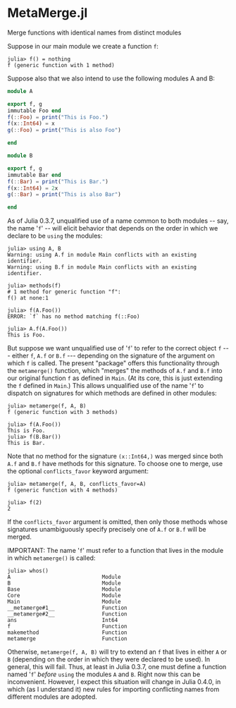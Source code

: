 # MetaMerge.jl
Merge functions with identical names from distinct modules 

Suppose in our main module we create a function `f`: 

```
julia> f() = nothing
f (generic function with 1 method)
```

Suppose also that we also intend to use the following modules A and B:

```julia
module A

export f, g
immutable Foo end
f(::Foo) = print("This is Foo.")
f(x::Int64) = x
g(::Foo) = print("This is also Foo")

end

module B

export f, g
immutable Bar end
f(::Bar) = print("This is Bar.")
f(x::Int64) = 2x
g(::Bar) = print("This is also Bar")

end
```

As of Julia 0.3.7, unqualified use of a name common to both modules -- say, the name '`f`' -- will elicit behavior that depends on the order in which we declare to be `using` the modules:

```
julia> using A, B
Warning: using A.f in module Main conflicts with an existing identifier.
Warning: using B.f in module Main conflicts with an existing identifier.

julia> methods(f)
# 1 method for generic function "f":
f() at none:1

julia> f(A.Foo())
ERROR: `f` has no method matching f(::Foo)

julia> A.f(A.Foo())
This is Foo.
```

But suppose we want unqualified use of '`f`' to refer to the correct object `f` --- either `f`, `A.f` or `B.f` --- depending on the signature of the argument on which `f` is called. The present "package" offers this functionality through the `metamerge()` function, which "merges" the methods of `A.f` and `B.f` into our original function `f` as defined in `Main`. (At its core, this is just extending the `f` defined in `Main`.) This allows unqualified use of the name '`f`' to dispatch on signatures for which methods are defined in other modules:

```
julia> metamerge(f, A, B)
f (generic function with 3 methods)

julia> f(A.Foo())
This is Foo.
julia> f(B.Bar())
This is Bar.
```

Note that no method for the signature `(x::Int64,)` was merged since both `A.f` and `B.f` have methods for this signature. To choose one to merge, use the optional `conflicts_favor` keyword argument:
```
julia> metamerge(f, A, B, conflicts_favor=A)
f (generic function with 4 methods)

julia> f(2)
2
```
If the `conflicts_favor` argument is omitted, then only those methods whose signatures unambiguously specify precisely one of `A.f` or `B.f` will be merged.


IMPORTANT: The name '`f`' must refer to a function that lives in the module in which `metamerge()` is called:

```
julia> whos()
A                             Module
B                             Module
Base                          Module
Core                          Module
Main                          Module
__metamerge#1__               Function
__metamerge#2__               Function
ans                           Int64
f                             Function
makemethod                    Function
metamerge                     Function
```

Otherwise, `metamerge(f, A, B)` will try to extend an `f` that lives in either `A` or `B` (depending on the order in which they were declared to be used). In general, this will fail. Thus, at least in Julia 0.3.7, one must define a function named '`f`' *before* `using` the modules `A` and `B`. Right now this can be inconvenient. However, I expect this situation will change in Julia 0.4.0, in which (as I understand it) new rules for importing conflicting names from different modules are adopted. 
